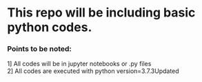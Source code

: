 # This repo will be including basic python codes.
### Points to be noted: 
1] All codes will be in jupyter notebooks or .py files <br/>
2] All codes are executed with python version=3.7.3Updated 
